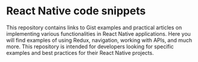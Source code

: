 # React Native code snippets

This repository contains links to Gist examples and practical articles on implementing various functionalities in React Native applications. Here you will find examples of using Redux, navigation, working with APIs, and much more. This repository is intended for developers looking for specific examples and best practices for their React Native projects.
